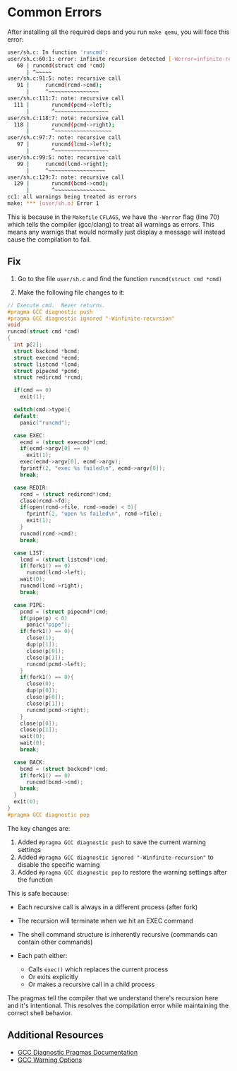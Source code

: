 # Common Errors

After installing all the required deps and you run `make qemu`, you will face this error:
```bash
user/sh.c: In function 'runcmd':
user/sh.c:60:1: error: infinite recursion detected [-Werror=infinite-recursion]
   60 | runcmd(struct cmd *cmd)
      | ^~~~~~
user/sh.c:91:5: note: recursive call
   91 |     runcmd(rcmd->cmd);
      |     ^~~~~~~~~~~~~~~~~
user/sh.c:111:7: note: recursive call
  111 |       runcmd(pcmd->left);
      |       ^~~~~~~~~~~~~~~~~~
user/sh.c:118:7: note: recursive call
  118 |       runcmd(pcmd->right);
      |       ^~~~~~~~~~~~~~~~~~~
user/sh.c:97:7: note: recursive call
   97 |       runcmd(lcmd->left);
      |       ^~~~~~~~~~~~~~~~~~
user/sh.c:99:5: note: recursive call
   99 |     runcmd(lcmd->right);
      |     ^~~~~~~~~~~~~~~~~~~
user/sh.c:129:7: note: recursive call
  129 |       runcmd(bcmd->cmd);
      |       ^~~~~~~~~~~~~~~~~
cc1: all warnings being treated as errors
make: *** [user/sh.o] Error 1
```

This is because in the `Makefile` `CFLAGS`, we have the `-Werror` flag (line 70) which tells the compiler (gcc/clang) to treat all warnings as errors.
This means any warnigs that would normally just display a message will instead cause the compilation to fail.

## Fix

1. Go to the file `user/sh.c` and find the function `runcmd(struct cmd *cmd)`

2. Make the following file changes to it:

```C
// Execute cmd.  Never returns.
#pragma GCC diagnostic push
#pragma GCC diagnostic ignored "-Winfinite-recursion"
void
runcmd(struct cmd *cmd)
{
  int p[2];
  struct backcmd *bcmd;
  struct execcmd *ecmd;
  struct listcmd *lcmd;
  struct pipecmd *pcmd;
  struct redircmd *rcmd;

  if(cmd == 0)
    exit(1);

  switch(cmd->type){
  default:
    panic("runcmd");

  case EXEC:
    ecmd = (struct execcmd*)cmd;
    if(ecmd->argv[0] == 0)
      exit(1);
    exec(ecmd->argv[0], ecmd->argv);
    fprintf(2, "exec %s failed\n", ecmd->argv[0]);
    break;

  case REDIR:
    rcmd = (struct redircmd*)cmd;
    close(rcmd->fd);
    if(open(rcmd->file, rcmd->mode) < 0){
      fprintf(2, "open %s failed\n", rcmd->file);
      exit(1);
    }
    runcmd(rcmd->cmd);
    break;

  case LIST:
    lcmd = (struct listcmd*)cmd;
    if(fork1() == 0)
      runcmd(lcmd->left);
    wait(0);
    runcmd(lcmd->right);
    break;

  case PIPE:
    pcmd = (struct pipecmd*)cmd;
    if(pipe(p) < 0)
      panic("pipe");
    if(fork1() == 0){
      close(1);
      dup(p[1]);
      close(p[0]);
      close(p[1]);
      runcmd(pcmd->left);
    }
    if(fork1() == 0){
      close(0);
      dup(p[0]);
      close(p[0]);
      close(p[1]);
      runcmd(pcmd->right);
    }
    close(p[0]);
    close(p[1]);
    wait(0);
    wait(0);
    break;

  case BACK:
    bcmd = (struct backcmd*)cmd;
    if(fork1() == 0)
      runcmd(bcmd->cmd);
    break;
  }
  exit(0);
}
#pragma GCC diagnostic pop
```

The key changes are:
  1. Added `#pragma GCC diagnostic push` to save the current warning settings
  2. Added `#pragma GCC diagnostic ignored "-Winfinite-recursion"` to disable the specific warning
  3. Added `#pragma GCC diagnostic pop` to restore the warning settings after the function

This is safe because:

  - Each recursive call is always in a different process (after fork)
  - The recursion will terminate when we hit an EXEC command
  - The shell command structure is inherently recursive (commands can contain other commands)
  - Each path either:

      - Calls `exec()` which replaces the current process
      - Or exits explicitly
      - Or makes a recursive call in a child process

The pragmas tell the compiler that we understand there's recursion here and it's intentional. This resolves the compilation error while maintaining the correct shell behavior.

## Additional Resources

- [GCC Diagnostic Pragmas Documentation](https://gcc.gnu.org/onlinedocs/gcc/Diagnostic-Pragmas.html)
- [GCC Warning Options](https://gcc.gnu.org/onlinedocs/gcc/Warning-Options.html)
